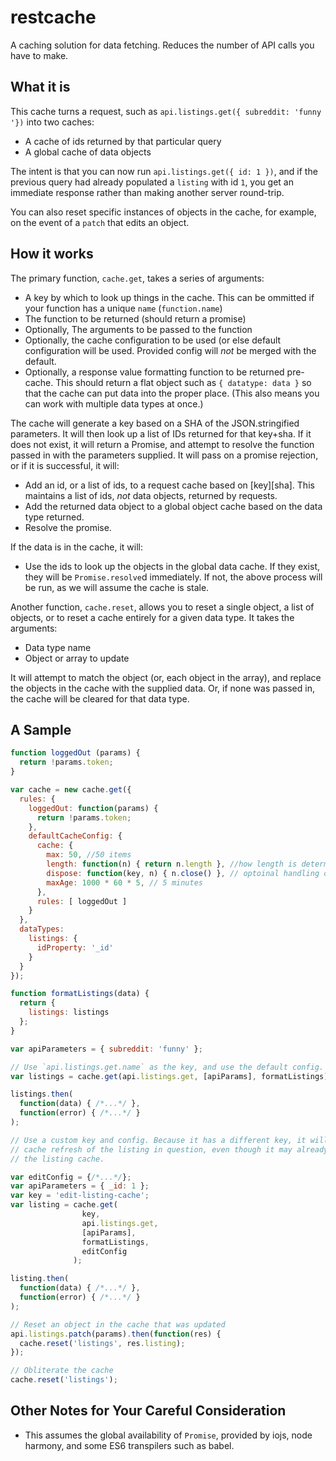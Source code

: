 # restcache
A caching solution for data fetching. Reduces the number of API calls you have
to make.

## What it is

This cache turns a request, such as `api.listings.get({ subreddit: 'funny '})`
into two caches:

* A cache of ids returned by that particular query
* A global cache of data objects

The intent is that you can now run `api.listings.get({ id: 1 })`, and if the
previous query had already populated a `listing` with id `1`, you get an
immediate response rather than making another server round-trip.

You can also reset specific instances of objects in the cache, for example, on
the event of a `patch` that edits an object.

## How it works

The primary function, `cache.get`, takes a series of arguments:

* A key by which to look up things in the cache. This can be ommitted if your
  function has a unique `name` (`function.name`)
* The function to be returned (should return a promise)
* Optionally, The arguments to be passed to the function
* Optionally, the cache configuration to be used (or else default configuration
  will be used. Provided config will *not* be merged with the default.
* Optionally, a response value formatting function to be returned pre-cache.
  This should return a flat object such as `{ datatype: data }` so that the
  cache can put data into the proper place. (This also means you can work with
  multiple data types at once.)

The cache will generate a key based on a SHA of the JSON.stringified parameters.
It will then look up a list of IDs returned for that key+sha. If it does not
exist, it will return a Promise, and attempt to resolve the function passed in
with the parameters supplied. It will pass on a promise rejection, or if it is
successful, it will:

* Add an id, or a list of ids, to a request cache based on [key][sha]. This
  maintains a list of ids, *not* data objects, returned by requests.
* Add the returned data object to a global object cache based on the data type
  returned.
* Resolve the promise.

If the data is in the cache, it will:

* Use the ids to look up the objects in the global data cache. If they exist,
  they will be `Promise.resolve`d immediately. If not, the above process will
  be run, as we will assume the cache is stale.


Another function, `cache.reset`, allows you to reset a single object, a list of
objects, or to reset a cache entirely for a given data type. It takes the
arguments:

* Data type name
* Object or array to update

It will attempt to match the object (or, each object in the array), and replace
the objects in the cache with the supplied data. Or, if none was passed in, the
cache will be cleared for that data type.

## A Sample

```javascript
function loggedOut (params) {
  return !params.token;
}

var cache = new cache.get({
  rules: {
    loggedOut: function(params) {
      return !params.token;
    },
    defaultCacheConfig: {
      cache: {
        max: 50, //50 items
        length: function(n) { return n.length }, //how length is determined
        dispose: function(key, n) { n.close() }, // optoinal handling on disposal
        maxAge: 1000 * 60 * 5, // 5 minutes
      },
      rules: [ loggedOut ]
    }
  },
  dataTypes:
    listings: {
      idProperty: '_id'
    }
  }
});

function formatListings(data) {
  return {
    listings: listings
  };
}

var apiParameters = { subreddit: 'funny' };

// Use `api.listings.get.name` as the key, and use the default config.
var listings = cache.get(api.listings.get, [apiParams], formatListings);

listings.then(
  function(data) { /*...*/ },
  function(error) { /*...*/ }
);

// Use a custom key and config. Because it has a different key, it will force a
// cache refresh of the listing in question, even though it may already be in
// the listing cache.

var editConfig = {/*...*/};
var apiParameters = { _id: 1 };
var key = 'edit-listing-cache';
var listing = cache.get(
                key,
                api.listings.get,
                [apiParams],
                formatListings,
                editConfig
              );

listing.then(
  function(data) { /*...*/ },
  function(error) { /*...*/ }
);

// Reset an object in the cache that was updated
api.listings.patch(params).then(function(res) {
  cache.reset('listings', res.listing);
});

// Obliterate the cache
cache.reset('listings');
```

## Other Notes for Your Careful Consideration

* This assumes the global availability of `Promise`, provided by iojs, node
  harmony, and some ES6 transpilers such as babel.
